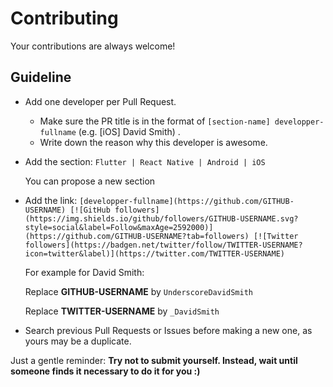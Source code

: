 # Contributing

Your contributions are always welcome!

## Guideline

* Add one developer per Pull Request.
    * Make sure the PR title is in the format of `[section-name] developper-fullname` (e.g. [iOS] David Smith) .
    * Write down the reason why this developer is awesome.
* Add the section:
  `Flutter | React Native | Android | iOS`

  You can propose a new section

* Add the link: 
  `[developper-fullname](https://github.com/GITHUB-USERNAME) [![GitHub followers](https://img.shields.io/github/followers/GITHUB-USERNAME.svg?style=social&label=Follow&maxAge=2592000)](https://github.com/GITHUB-USERNAME?tab=followers) [![Twitter followers](https://badgen.net/twitter/follow/TWITTER-USERNAME?icon=twitter&label)](https://twitter.com/TWITTER-USERNAME)`
 
  For example for David Smith:

  Replace **GITHUB-USERNAME** by `UnderscoreDavidSmith`

  Replace **TWITTER-USERNAME** by `_DavidSmith`
  
  
* Search previous Pull Requests or Issues before making a new one, as yours may be a duplicate.

Just a gentle reminder: **Try not to submit yourself. Instead, wait until someone finds it necessary to do it for you :)**
